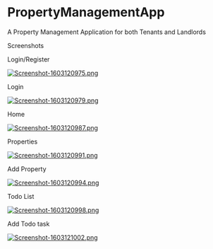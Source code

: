 # PropertyManagementApp

A Property Management Application for both Tenants and Landlords


Screenshots

Login/Register

[![Screenshot-1603120975.png](https://i.postimg.cc/RZBsxCyY/Screenshot-1603120975.png)](https://postimg.cc/7fKMg4x1)

Login 

[![Screenshot-1603120979.png](https://i.postimg.cc/HnM2FF2H/Screenshot-1603120979.png)](https://postimg.cc/LgHL1Cw0)

Home

[![Screenshot-1603120987.png](https://i.postimg.cc/GhkKKwtx/Screenshot-1603120987.png)](https://postimg.cc/yk806GFD)

Properties

[![Screenshot-1603120991.png](https://i.postimg.cc/NjB4PJrq/Screenshot-1603120991.png)](https://postimg.cc/56KLXm3n)

Add Property

[![Screenshot-1603120994.png](https://i.postimg.cc/Sxdr06WX/Screenshot-1603120994.png)](https://postimg.cc/w1tJLs4H)

Todo List

[![Screenshot-1603120998.png](https://i.postimg.cc/q77GpNL1/Screenshot-1603120998.png)](https://postimg.cc/v4pnzHCn)

Add Todo task

[![Screenshot-1603121002.png](https://i.postimg.cc/ydgXS229/Screenshot-1603121002.png)](https://postimg.cc/47GhD2fN)
